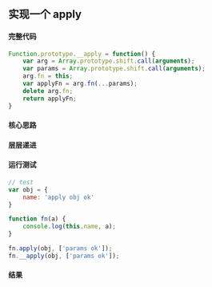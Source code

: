 ## 实现一个 apply
#### 完整代码
```js
Function.prototype.__apply = function() {
    var arg = Array.prototype.shift.call(arguments);
    var params = Array.prototype.shift.call(arguments);
    arg.fn = this;
    var applyFn = arg.fn(...params);
    delete arg.fn;
    return applyFn;
}

```
#### 核心思路
#### 层层递进
#### 运行测试
```js
// test
var obj = {
    name: 'apply obj ok'
}

function fn(a) {
    console.log(this.name, a);
}

fn.apply(obj, ['params ok']);
fn.__apply(obj, ['params ok']);
```
#### 结果